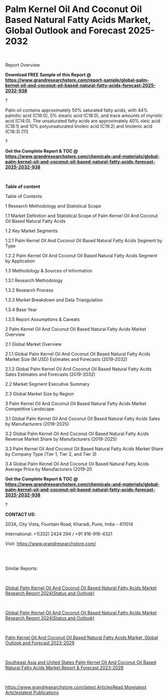 <h1>Palm Kernel Oil And Coconut Oil Based Natural Fatty Acids Market, Global Outlook and Forecast 2025-2032</h1><br/><p>Report Overview</p>
 
 
 
 <div><b>Download FREE Sample of this Report @ <a href="https://www.grandresearchstore.com/report-sample/global-palm-kernel-oil-and-coconut-oil-based-natural-fatty-acids-forecast-2025-2032-938">https://www.grandresearchstore.com/report-sample/global-palm-kernel-oil-and-coconut-oil-based-natural-fatty-acids-forecast-2025-2032-938</a></b></div>
 
 
 
 <p>? </p>
 
 
 
 <p>Palm oil contains approximately 50% saturated fatty acids, with 44% palmitic acid (C16:0), 5% stearic acid (C18:0), and trace amounts of myristic acid (C14:0). The unsaturated fatty acids are approximately 40% oleic acid (C18:1) and 10% polyunsaturated linoleic acid (C18:2) and linolenic acid (C18:3) [11]</p>
 
 
 
 <p>? </p>
 
 
 
 <div><b>Get the Complete Report & TOC @ <a href="https://www.grandresearchstore.com/chemicals-and-materials/global-palm-kernel-oil-and-coconut-oil-based-natural-fatty-acids-forecast-2025-2032-938">https://www.grandresearchstore.com/chemicals-and-materials/global-palm-kernel-oil-and-coconut-oil-based-natural-fatty-acids-forecast-2025-2032-938</a></b></div>
 
 
 
 <p><br />
 
 <b>Table of content</b></p>
 
 
 
 <p>Table of Contents<br />
 
 1 Research Methodology and Statistical Scope<br />
 
 1.1 Market Definition and Statistical Scope of Palm Kernel Oil And Coconut Oil Based Natural Fatty Acids<br />
 
 1.2 Key Market Segments<br />
 
 1.2.1 Palm Kernel Oil And Coconut Oil Based Natural Fatty Acids Segment by Type<br />
 
 1.2.2 Palm Kernel Oil And Coconut Oil Based Natural Fatty Acids Segment by Application<br />
 
 1.3 Methodology & Sources of Information<br />
 
 1.3.1 Research Methodology<br />
 
 1.3.2 Research Process<br />
 
 1.3.3 Market Breakdown and Data Triangulation<br />
 
 1.3.4 Base Year<br />
 
 1.3.5 Report Assumptions & Caveats<br />
 
 2 Palm Kernel Oil And Coconut Oil Based Natural Fatty Acids Market Overview<br />
 
 2.1 Global Market Overview<br />
 
 2.1.1 Global Palm Kernel Oil And Coconut Oil Based Natural Fatty Acids Market Size (M USD) Estimates and Forecasts (2019-2032)<br />
 
 2.1.2 Global Palm Kernel Oil And Coconut Oil Based Natural Fatty Acids Sales Estimates and Forecasts (2019-2032)<br />
 
 2.2 Market Segment Executive Summary<br />
 
 2.3 Global Market Size by Region<br />
 
 3 Palm Kernel Oil And Coconut Oil Based Natural Fatty Acids Market Competitive Landscape<br />
 
 3.1 Global Palm Kernel Oil And Coconut Oil Based Natural Fatty Acids Sales by Manufacturers (2019-2025)<br />
 
 3.2 Global Palm Kernel Oil And Coconut Oil Based Natural Fatty Acids Revenue Market Share by Manufacturers (2019-2025)<br />
 
 3.3 Palm Kernel Oil And Coconut Oil Based Natural Fatty Acids Market Share by Company Type (Tier 1, Tier 2, and Tier 3)<br />
 
 3.4 Global Palm Kernel Oil And Coconut Oil Based Natural Fatty Acids Average Price by Manufacturers (2019-20</p>
 
 
 
 <div><b>Get the Complete Report & TOC @ <a href="https://www.grandresearchstore.com/chemicals-and-materials/global-palm-kernel-oil-and-coconut-oil-based-natural-fatty-acids-forecast-2025-2032-938">https://www.grandresearchstore.com/chemicals-and-materials/global-palm-kernel-oil-and-coconut-oil-based-natural-fatty-acids-forecast-2025-2032-938</a></b></div>
 
 
 
 <p>? </p>
 
 
 
 <p><b>CONTACT US:</b><br />
 
 203A, City Vista, Fountain Road, Kharadi, Pune, India - 411014<br />
 
 International: +1(332) 2424 294 / +91 916-916-4321<br />
 
 Visit: <a href="https://www.grandresearchstore.com/">https://www.grandresearchstore.com/</a><br />
 
 <br />
 
 <br />
 
 Similar Reports:<br />
 
 <br />
 
 <a href="https://www.grandresearchstore.com/chemicals-and-materials/global-palm-kernel-oil-and-coconut-oil-based-natural-fatty-acids-2024-68">Global Palm Kernel Oil And Coconut Oil Based Natural Fatty Acids Market Research Report 2024(Status and Outlook)</a><br />
 
 <br />
 
 <a href="https://www.grandresearchstore.com/chemicals-and-materials/global-palm-kernel-oil-and-coconut-oil-based-natural-fatty-acids-2024-846">Global Palm Kernel Oil And Coconut Oil Based Natural Fatty Acids Market Research Report 2024(Status and Outlook)</a><br />
 
 <br />
 
 <a href="https://www.grandresearchstore.com/chemicals-and-materials/global-palm-kernel-oil-and-coconut-oil-based-natural-fatty-acids-forecast-2023-2029-221">Palm Kernel Oil And Coconut Oil Based Natural Fatty Acids Market, Global Outlook and Forecast 2023-2029</a><br />
 
 <br />
 
 <a href="https://www.grandresearchstore.com/chemicals-and-materials/asia-united-states-southeast-palm-kernel-oil-and-coconut-oil-based-natural-fatty-acids-2023-2028-352">Southeast Asia and United States Palm Kernel Oil And Coconut Oil Based Natural Fatty Acids Market Report & Forecast 2023-2028</a><br />
 
 <br />
 
 <a href="https://gyeongbokgung.com">https://www.grandresearchstore.com/</a><a href="https://hallyeomaritime.com">latest Articles</a><a href="https://jingwansa.com">Read More</a><a href="https://nguoiviet.jp/">latest Articles</a><a href="https://www.intelmarketresearch.com/">latest Publications</a></p>